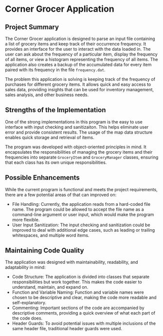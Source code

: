 # Corner Grocer Application

## Project Summary

The Corner Grocer application is designed to parse an input file containing a list of grocery items and keep track of their occurrence frequency. It provides an interface for the user to interact with the data loaded in.
The user can ask about the frequency of a particular item, display the frequency of all items, or view a histogram representing the frequency of all items. The application also creates a backup of the accumulated data for every 
item paired with its frequency in the file `frequency.dat`.

The problem this application is solving is keeping track of the frequency of purchases for different grocery items. It allows quick and easy access to sales data, providing insights that can be used for inventory management, sales 
analysis, and other business needs.

## Strengths of the Implementation

One of the strong implementations in this program is the easy to use interface with input checking and sanitizaiton. This helps eliminate user error and provide consistent results. The usage of the map data structure enables quick 
storage and retrieval of items.

The program was developed with object-oriented principles in mind. It encapsulates the responsibilities of managing the grocery items and their frequencies into separate `GroceryItem` and `GroceryManager` classes, ensuring that each class 
has its own unique responsibilities.

## Possible Enhancements

While the current program is functional and meets the project requirements, there are a few potential areas of that can improved on:

- File Handling: Currently, the application reads from a hard-coded file name. The program could be allowed to accept the file name as a command-line argument or user input, which would make the program more flexible.
- User Input Sanitization: The input checking and sanitization could be improved to deal with additional edge cases, such as leading or trailing whitespaces, and multiple word items.

## Maintaining Code Quality

The application was designed with maintainability, readability, and adaptability in mind:

- Code Structure: The application is divided into classes that separate responsibilities but work together. This makes the code easier to understand, maintain, and expand on.
- Function and Variable Naming: Function and variable names were chosen to be descriptive and clear, making the code more readable and self-explanatory.
- Commenting: Important sections of the code are accompanied by descriptive comments, providing a quick overview of what each part of the code does.
- Header Guards: To avoid potential issues with multiple inclusions of the same header file, traditional header guards were used.
